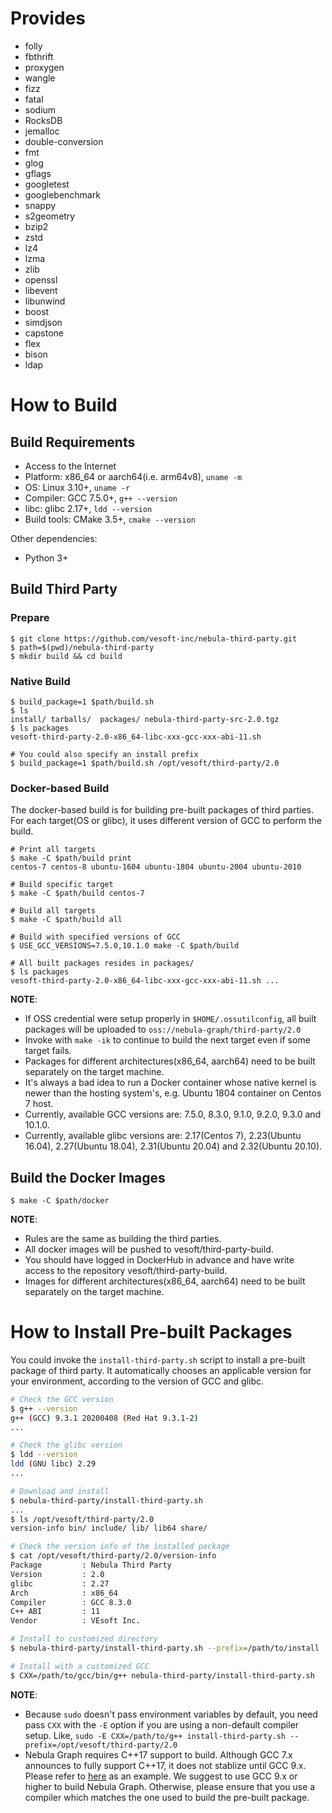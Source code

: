 # Provides
 * folly
 * fbthrift
 * proxygen
 * wangle
 * fizz
 * fatal
 * sodium
 * RocksDB
 * jemalloc
 * double-conversion
 * fmt
 * glog
 * gflags
 * googletest
 * googlebenchmark
 * snappy
 * s2geometry
 * bzip2
 * zstd
 * lz4
 * lzma
 * zlib
 * openssl
 * libevent
 * libunwind
 * boost
 * simdjson
 * capstone
 * flex
 * bison
 * ldap

# How to Build

## Build Requirements

 * Access to the Internet
 * Platform: x86_64 or aarch64(i.e. arm64v8), `uname -m`
 * OS: Linux 3.10+, `uname -r`
 * Compiler: GCC 7.5.0+, `g++ --version`
 * libc: glibc 2.17+, `ldd --version`
 * Build tools: CMake 3.5+, `cmake --version`

Other dependencies:
 * Python 3+


## Build Third Party

### Prepare
```shell
$ git clone https://github.com/vesoft-inc/nebula-third-party.git
$ path=$(pwd)/nebula-third-party
$ mkdir build && cd build
```

### Native Build
```shell
$ build_package=1 $path/build.sh
$ ls
install/ tarballs/  packages/ nebula-third-party-src-2.0.tgz
$ ls packages
vesoft-third-party-2.0-x86_64-libc-xxx-gcc-xxx-abi-11.sh

# You could also specify an install prefix
$ build_package=1 $path/build.sh /opt/vesoft/third-party/2.0
```

### Docker-based Build
The docker-based build is for building pre-built packages of third parties. For each target(OS or glibc), it uses different version of GCC to perform the build.
```shell
# Print all targets
$ make -C $path/build print
centos-7 centos-8 ubuntu-1604 ubuntu-1804 ubuntu-2004 ubuntu-2010

# Build specific target
$ make -C $path/build centos-7

# Build all targets
$ make -C $path/build all

# Build with specified versions of GCC
$ USE_GCC_VERSIONS=7.5.0,10.1.0 make -C $path/build

# All built packages resides in packages/
$ ls packages
vesoft-third-party-2.0-x86_64-libc-xxx-gcc-xxx-abi-11.sh ...
```

**NOTE**:
 * If OSS credential were setup properly in `$HOME/.ossutilconfig`, all built packages will be uploaded to `oss://nebula-graph/third-party/2.0`
 * Invoke with `make -ik` to continue to build the next target even if some target fails.
 * Packages for different architectures(x86_64, aarch64) need to be built separately on the target machine.
 * It's always a bad idea to run a Docker container whose native kernel is newer than the hosting system's, e.g. Ubuntu 1804 container on Centos 7 host.
 * Currently, available GCC versions are: 7.5.0, 8.3.0, 9.1.0, 9.2.0, 9.3.0 and 10.1.0.
 * Currently, available glibc versions are: 2.17(Centos 7), 2.23(Ubuntu 16.04), 2.27(Ubuntu 18.04), 2.31(Ubuntu 20.04) and 2.32(Ubuntu 20.10).


## Build the Docker Images
```shell
$ make -C $path/docker
```

**NOTE**:
 * Rules are the same as building the third parties.
 * All docker images will be pushed to vesoft/third-party-build.
 * You should have logged in DockerHub in advance and have write access to the repository vesoft/third-party-build.
 * Images for different architectures(x86_64, aarch64) need to be built separately on the target machine.


# How to Install Pre-built Packages
You could invoke the `install-third-party.sh` script to install a pre-built package of third party. It automatically chooses an applicable version for your environment,
according to the version of GCC and glibc.

```bash
# Check the GCC version
$ g++ --version
g++ (GCC) 9.3.1 20200408 (Red Hat 9.3.1-2)
...

# Check the glibc version
$ ldd --version
ldd (GNU libc) 2.29
...

# Download and install
$ nebula-third-party/install-third-party.sh
...
$ ls /opt/vesoft/third-party/2.0
version-info bin/ include/ lib/ lib64 share/

# Check the version info of the installed package
$ cat /opt/vesoft/third-party/2.0/version-info
Package         : Nebula Third Party
Version         : 2.0
glibc           : 2.27
Arch            : x86_64
Compiler        : GCC 8.3.0
C++ ABI         : 11
Vendor          : VEsoft Inc.

# Install to customized directory
$ nebula-third-party/install-third-party.sh --prefix=/path/to/install

# Install with a customized GCC
$ CXX=/path/to/gcc/bin/g++ nebula-third-party/install-third-party.sh
```

**NOTE**:
 * Because `sudo` doesn't pass environment variables by default, you need pass `CXX` with the `-E` option if you are using a non-default compiler setup. Like,
 `sudo -E CXX=/path/to/g++ install-third-party.sh --prefix=/opt/vesoft/third-party/2.0`
 * Nebula Graph requires C++17 support to build. Although GCC 7.x announces to fully support C++17, it does not stablize until GCC 9.x. Please refer to [here](https://gcc.gnu.org/bugzilla/show_bug.cgi?id=99952) as an example. We suggest to use GCC 9.x or higher to build Nebula Graph. Otherwise, please ensure that you use a compiler which matches the one used to build the pre-built package.
